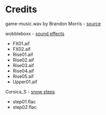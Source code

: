 # Credits

game-music.wav by Brandon Morris - [source](https://opengameart.org/content/loading-screen-loop)

wobbleboxx - [sound effects](https://opengameart.org/content/level-up-power-up-coin-get-13-sounds)
- FX01.aif
- FX02.aif
- Rise01.aif
- Rise02.aif
- Rise03.aif
- Rise04.aif
- Rise05.aif
- Upper01.aif

Corsica_S - [snow steps](https://opengameart.org/content/42-snow-and-gravel-footsteps)
- step01.flac
- step02.flac